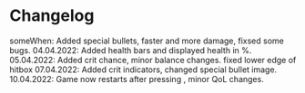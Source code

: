 # **Changelog**

someWhen: Added special bullets, faster and more damage, fixsed some bugs.
04.04.2022: Added health bars and displayed health in %.
05.04.2022: Added crit chance, minor balance changes. fixed lower edge of hitbox
07.04.2022: Added crit indicators, changed special bullet image.
10.04.2022: Game now restarts after pressing <ESC>, minor QoL changes.
